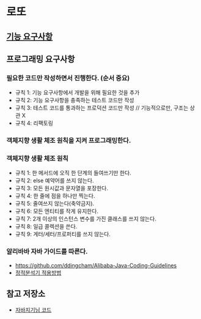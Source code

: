 # 로또
## [기능 요구사항](https://nextstep.camp/courses/-KtTrisFbiAQW0Sgo7SV/-KtTwG8F5nCyhtAgNkt-/lessons)

## 프로그래밍 요구사항
### 필요한 코드만 작성하면서 진행한다. (순서 중요)
* 규칙 1: 기능 요구사항에서 개발을 위해 필요한 것을 추가
* 규칙 2: 기능 요구사항을 충족하는 테스트 코드만 작성
* 규칙 3: 테스트 코드를 통과하는 프로덕션 코드만 작성 // 기능적으로만, 구조는 상관 X
* 규칙 4: 리팩토링


### 객체지향 생활 체조 원칙을 지켜 프로그래밍한다.
### 객체지향 생활 체조 원칙

* 규칙 1: 한 메서드에 오직 한 단계의 들여쓰기만 한다.
* 규칙 2: else 예약어를 쓰지 않는다.
* 규칙 3: 모든 원시값과 문자열을 포장한다.
* 규칙 4: 한 줄에 점을 하나만 찍는다.
* 규칙 5: 줄여쓰지 않는다(축약금지).
* 규칙 6: 모든 엔티티를 작게 유지한다.
* 규칙 7: 2개 이상의 인스턴스 변수를 가진 클래스를 쓰지 않는다.
* 규칙 8: 일급 콜렉션을 쓴다.
* 규칙 9: 게터/세터/프로퍼티를 쓰지 않는다.

### 알리바바 자바 가이드를 따른다.

* https://github.com/ddingcham/Alibaba-Java-Coding-Guidelines
* [정적분석기 적용방법](https://github.com/alibaba/p3c)

## 참고 저장소
* [자바지기님 코드](https://github.com/code-squad/java-lotto/tree/javajigi)
